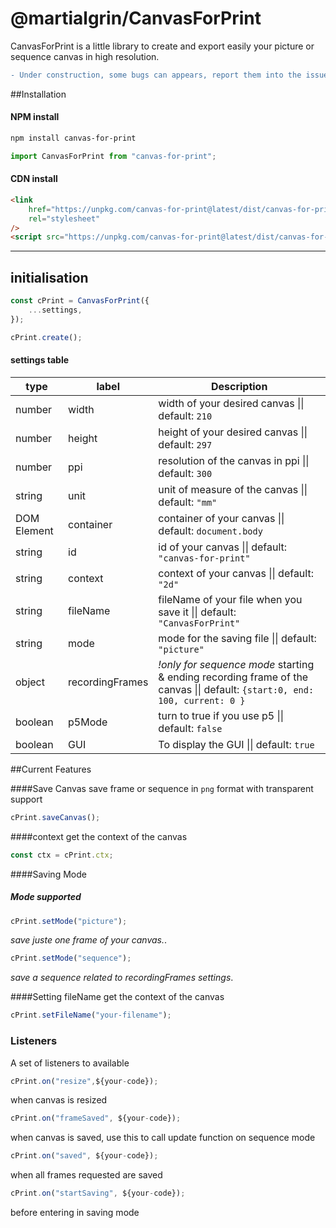 # @martialgrin/CanvasForPrint

CanvasForPrint is a little library to create and export easily your picture or sequence canvas in high resolution.

```diff
- Under construction, some bugs can appears, report them into the issues
```

##Installation

#### NPM install

```sh
npm install canvas-for-print
```

```js
import CanvasForPrint from "canvas-for-print";
```

#### CDN install

```html
<link
	href="https://unpkg.com/canvas-for-print@latest/dist/canvas-for-print.cjs.css"
	rel="stylesheet"
/>
<script src="https://unpkg.com/canvas-for-print@latest/dist/canvas-for-print.umd.js"></script>
```

---

## initialisation

```js
const cPrint = CanvasForPrint({
	...settings,
});

cPrint.create();
```

#### settings table

| type        | label           | Description                                                                                                                |
| ----------- | --------------- | -------------------------------------------------------------------------------------------------------------------------- |
| number      | width           | width of your desired canvas \|\| default: `210 `                                                                          |
| number      | height          | height of your desired canvas \|\| default: `297`                                                                          |
| number      | ppi             | resolution of the canvas in ppi \|\| default: `300`                                                                        |
| string      | unit            | unit of measure of the canvas \|\| default: `"mm"`                                                                         |
| DOM Element | container       | container of your canvas \|\| default: `document.body`                                                                     |
| string      | id              | id of your canvas \|\| default: `"canvas-for-print"`                                                                       |
| string      | context         | context of your canvas \|\| default: `"2d"`                                                                                |
| string      | fileName        | fileName of your file when you save it \|\| default: `"CanvasForPrint"`                                                    |
| string      | mode            | mode for the saving file \|\| default: `"picture"`                                                                         |
| object      | recordingFrames | _!only for sequence mode_ starting & ending recording frame of the canvas \|\| default: `{start:0, end: 100, current: 0 }` |
| boolean     | p5Mode          | turn to true if you use p5 \|\| default: `false`                                                                           |
| boolean     | GUI             | To display the GUI \|\| default: `true`                                                                                    |

##Current Features

####Save Canvas
save frame or sequence in `png` format with transparent support

```js
cPrint.saveCanvas();
```

####context
get the context of the canvas

```js
const ctx = cPrint.ctx;
```

####Saving Mode

##### Mode supported

```js
cPrint.setMode("picture");
```

_save juste one frame of your canvas._.

```js
cPrint.setMode("sequence");
```

_save a sequence related to recordingFrames settings_.

####Setting fileName
get the context of the canvas

```js
cPrint.setFileName("your-filename");
```

### Listeners

A set of listeners to available

```js
cPrint.on("resize",${your-code});
```

when canvas is resized

```js
cPrint.on("frameSaved", ${your-code});
```

when canvas is saved, use this to call update function on sequence mode

```js
cPrint.on("saved", ${your-code});
```

when all frames requested are saved

```js
cPrint.on("startSaving", ${your-code});
```

before entering in saving mode
